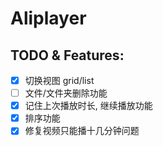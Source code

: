 # Aliplayer

## TODO & Features:

- [x] 切换视图 grid/list
- [ ] 文件/文件夹删除功能
- [x] 记住上次播放时长, 继续播放功能
- [x] 排序功能
- [x] 修复视频只能播十几分钟问题
